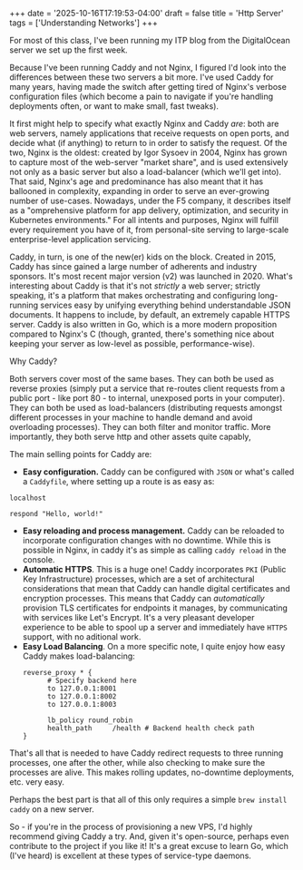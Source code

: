 +++
date = '2025-10-16T17:19:53-04:00'
draft = false
title = 'Http Server'
tags = ['Understanding Networks']
+++

For most of this class, I've been running my ITP blog from the DigitalOcean server we set up the first week. 

Because I've been running Caddy and not Nginx, I figured I'd look into the differences between these two servers a bit more. I've used Caddy for many years, having made the switch after getting tired of Nginx's verbose configuration files (which become a pain to navigate if you're handling deployments often, or want to make small, fast tweaks).   

It first might help to specify what exactly Nginx and Caddy *are*: both are web servers, namely applications that receive requests on open ports, and decide what (if anything) to return to in order to satisfy the request. Of the two, Nginx is the oldest: created by Igor Sysoev in 2004, Nginx has grown to capture most of the web-server "market share", and is used extensively not only as a basic server but also a load-balancer (which we'll get into). That said, Nginx's age and predominance has also meant that it has ballooned in complexity, expanding in order to serve an ever-growing number of use-cases. Nowadays, under the F5 company, it describes itself as a "omprehensive platform for app delivery, optimization, and security in Kubernetes environments." For all intents and purposes, Nginx will fulfill every requirement you have of it, from personal-site serving to large-scale enterprise-level application servicing.

Caddy, in turn, is one of the new(er) kids on the block. Created in 2015, Caddy has since gained a large number of adherents and industry sponsors. It's most recent major version (v2) was launched in 2020. What's interesting about Caddy is that it's not *strictly* a web server; strictly speaking, it's a platform that makes orchestrating and configuring long-running services easy by unifying everything behind understandable JSON documents. It happens to include, by default, an extremely capable HTTPS server. Caddy is also written in Go, which is a more modern proposition compared to Nginx's C (though, granted, there's something nice about keeping your server as low-level as possible, performance-wise). 

Why Caddy?

Both servers cover most of the same bases. They can both be used as reverse proxies (simply put a service that re-routes client requests from a public port - like port 80 - to internal, unexposed ports in your computer). They can both be used as load-balancers (distributing requests amongst different processes in your machine to handle demand and avoid overloading processes). They can both filter and monitor traffic. More importantly, they both serve http and other assets quite capably, 

The main selling points for Caddy are:

- **Easy configuration.** Caddy can be configured with `JSON` or what's called a `Caddyfile`, where setting up a route is as easy as:
```
localhost

respond "Hello, world!"
```
- **Easy reloading and process management.** Caddy can be reloaded to incorporate configuration changes with no downtime. While this is possible in Nginx, in caddy it's as simple as calling `caddy reload` in the console.
- **Automatic HTTPS**. This is a huge one! Caddy incorporates `PKI` (Public Key Infrastructure) processes, which are a set of architectural considerations that mean that Caddy can handle digital certificates and encryption processes. This means that Caddy can *automatically* provision TLS certificates for endpoints it manages, by communicating with services like Let's Encrypt. It's a very pleasant developer experience to be able to spool up a server and immediately have `HTTPS` support, with no aditional work.
- **Easy Load Balancing**. On a more specific note, I quite enjoy how easy Caddy makes load-balancing:
  ```
  reverse_proxy * {
		# Specify backend here
		to 127.0.0.1:8001
		to 127.0.0.1:8002
		to 127.0.0.1:8003

		lb_policy round_robin
        health_path     /health # Backend health check path
  }
  ```
That's all that is needed to have Caddy redirect requests to three running processes, one after the other, while also checking to make sure the processes are alive. This makes rolling updates, no-downtime deployments, etc. very easy.

Perhaps the best part is that all of this only requires a simple `brew install caddy` on a new server. 

So - if you're in the process of provisioning a new VPS, I'd highly recommend giving Caddy a try. And, given it's open-source, perhaps even contribute to the project if you like it! It's a great excuse to learn Go, which (I've heard) is excellent at these types of service-type daemons.